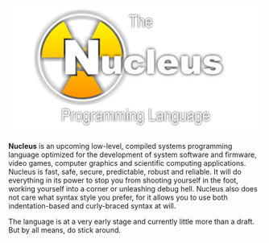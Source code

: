 <!--

**Here are some ideas to get you started:**

🙋‍♀️ A short introduction - what is your organization all about?
🌈 Contribution guidelines - how can the community get involved?
👩‍💻 Useful resources - where can the community find your docs? Is there anything else the community should know?
🍿 Fun facts - what does your team eat for breakfast?
🧙 Remember, you can do mighty things with the power of [Markdown](https://docs.github.com/github/writing-on-github/getting-started-with-writing-and-formatting-on-github/basic-writing-and-formatting-syntax)
-->

![Nucleus Logo](https://raw.githubusercontent.com/nucleus-lang/.github/main/profile/cover.png)

__Nucleus__ is an upcoming low-level, compiled systems programming language optimized for the development of system software and firmware, video games, computer graphics and scientific computing applications. Nucleus is fast, safe, secure, predictable, robust and reliable. It will do everything in its power to stop you from shooting yourself in the foot, working yourself into a corner or unleashing debug hell. Nucleus also does not care what syntax style you prefer, for it allows you to use both indentation-based and curly-braced syntax at will.

The language is at a very early stage and currently little more than a draft. But by all means, do stick around.
